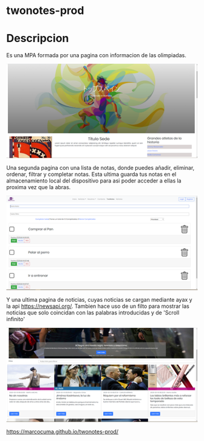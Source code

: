 # twonotes-prod
# Descripcion
Es una MPA formada por una pagina con informacion de las olimpiadas.

![alt text](https://github.com/Marcocuma/twonotes-prod/blob/master/img/Captura1.PNG "Web olimpiadas")

Una segunda pagina con una lista de notas, donde puedes añadir, eliminar, ordenar, filtrar y completar notas. Esta ultima guarda tus notas en el almacenamiento local del dispositivo para asi poder acceder a ellas la proxima vez que la abras. 

![alt text](https://github.com/Marcocuma/twonotes-prod/blob/master/img/Captura2.PNG "Web notas")

Y una ultima pagina de noticias, cuyas noticias se cargan mediante ayax y la api https://newsapi.org/. Tambien hace uso de un filto para mostrar las noticias que solo coincidan con las palabras introducidas y de 'Scroll infinito'

![alt text](https://github.com/Marcocuma/twonotes-prod/blob/master/img/Captura3.PNG "Web noticias")

https://marcocuma.github.io/twonotes-prod/
